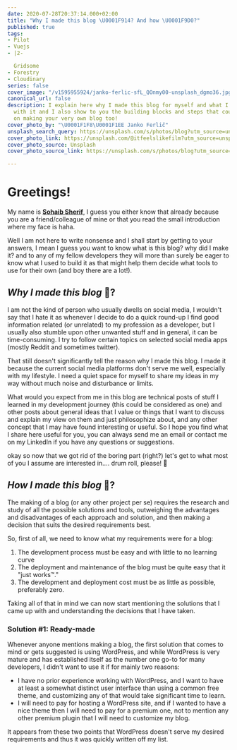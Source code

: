 ```yaml
---
date: 2020-07-28T20:37:14.000+02:00
title: "Why I made this blog \U0001F914? And how \U0001F9D0?"
published: true
tags:
- Pilot
- Vuejs
- |2-

  Gridsome
- Forestry
- Cloudinary
series: false
cover_image: "/v1595955924/janko-ferlic-sfL_QOnmy00-unsplash_dgmo36.jpg"
canonical_url: false
description: I explain here why I made this blog for myself and what I intend of doing
  with it and I also show to you the building blocks and steps that could guide you
  on making your very own blog too!
cover_photo_by: "\U0001F1F8\U0001F1EE Janko Ferlič"
unsplash_search_query: https://unsplash.com/s/photos/blog?utm_source=unsplash&amp;utm_medium=referral&amp;utm_content=creditCopyText
cover_photo_link: https://unsplash.com/@itfeelslikefilm?utm_source=unsplash&amp;utm_medium=referral&amp;utm_content=creditCopyText
cover_photo_source: Unsplash
cover_photo_source_link: https://unsplash.com/s/photos/blog?utm_source=unsplash&amp;utm_medium=referral&amp;utm_content=creditCopyText

---
```

# **Greetings!**

My name is [**Sohaib Sherif**](https://sohaib-sherif.github.io/resume/), I guess you either know that already because you are a friend/colleague of mine or that you read the small introduction where my face is haha.

Well I am not here to write nonsense and I shall start by getting to your answers, I mean I guess you want to know what is this blog? why did I make it? and to any of my fellow developers they will more than surely be eager to know what I used to build it as that might help them decide what tools to use for their own (and boy there are a lot!).

## _Why I made this blog_ 🤔?

I am not the kind of person who usually dwells on social media, I wouldn't say that I hate it as whenever I decide to do a quick round-up I find good information related (or unrelated) to my profession as a developer, but I usually also stumble upon other unwanted stuff and in general, it can be time-consuming. I try to follow certain topics on selected social media apps (mostly Reddit and sometimes twitter).

That still doesn't significantly tell the reason why I made this blog. I made it because the current social media platforms don't serve me well, especially with my lifestyle. I need a quiet space for myself to share my ideas in my way without much noise and disturbance or limits.

What would you expect from me in this blog are technical posts of stuff I learned in my development journey (this could be considered as one) and other posts about general ideas that I value or things that I want to discuss and explain my view on them and just philosophize about, and any other concept that I may have found interesting or useful. So I hope you find what I share here useful for you, you can always send me an email or contact me on my LinkedIn if you have any questions or suggestions.

okay so now that we got rid of the boring part (right?) let's get to what most of you I assume are interested in.... drum roll, please! 🥁

## _How I made this blog_ 🧐?

The making of a blog (or any other project per se) requires the research and study of all the possible solutions and tools, outweighing the advantages and disadvantages of each approach and solution, and then making a decision that suits the desired requirements best.

So, first of all, we need to know what my requirements were for a blog:

1. The development process must be easy and with little to no learning curve
2. The deployment and maintenance of the blog must be quite easy that it "just works™️."
3. The development and deployment cost must be as little as possible, preferably zero.

Taking all of that in mind we can now start mentioning the solutions that I came up with and understanding the decisions that I have taken.

### Solution #1: Ready-made

Whenever anyone mentions making a blog, the first solution that comes to mind or gets suggested is using WordPress, and while WordPress is very mature and has established itself as the number one go-to for many developers, I didn't want to use it if for mainly two reasons:

* I have no prior experience working with WordPress, and I want to have at least a somewhat distinct user interface than using a common free theme, and customizing any of that would take significant time to learn.
* I will need to pay for hosting a WordPress site, and if I wanted to have a nice theme then I will need to pay for a premium one, not to mention any other premium plugin that I will need to customize my blog.

It appears from these two points that WordPress doesn't serve my desired requirements and thus it was quickly written off my list.